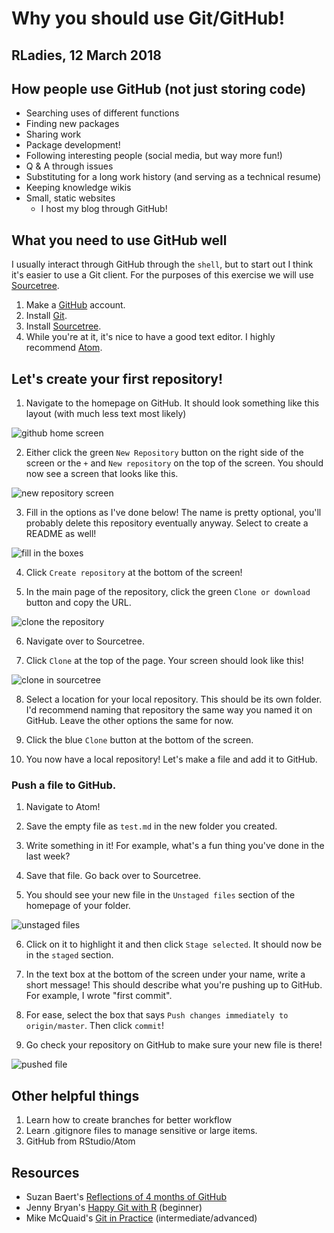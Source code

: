 # Why you should use Git/GitHub!

## RLadies, 12 March 2018

## How people use GitHub (not just storing code)

* Searching uses of different functions
* Finding new packages
* Sharing work
* Package development!
* Following interesting people (social media, but way more fun!)
* Q & A through issues
* Substituting for a long work history (and serving as a technical resume)
* Keeping knowledge wikis
* Small, static websites
  * I host my blog through GitHub!

## What you need to use GitHub well

I usually interact through GitHub through the `shell`, but to start out I think it's easier to use a Git client. For the purposes of this exercise we will use [Sourcetree](https://www.sourcetreeapp.com/).

1. Make a [GitHub](https://github.com/) account.
2. Install [Git](https://git-scm.com/).
3. Install [Sourcetree](https://www.sourcetreeapp.com/).
4. While you're at it, it's nice to have a good text editor. I highly recommend [Atom](https://atom.io/).

## Let's create your first repository!

1. Navigate to the homepage on GitHub. It should look something like this layout (with much less text most likely)

![github home screen](images/home-screen.JPG)

2. Either click the green `New Repository` button on the right side of the screen or the `+` and `New repository` on the top of the screen. You should now see a screen that looks like this.

![new repository screen](images/new-repo.JPG)

3. Fill in the options as I've done below! The name is pretty optional, you'll probably delete this repository eventually anyway. Select to create a README as well!

![fill in the boxes](images/fill-in-repo.JPG)

4. Click `Create repository` at the bottom of the screen!

5. In the main page of the repository, click the green `Clone or download` button and copy the URL.

![clone the repository](images/clone.JPG)

6. Navigate over to Sourcetree.

7. Click `Clone` at the top of the page. Your screen should look like this!

![clone in sourcetree](images/clone-source.JPG)

8. Select a location for your local repository. This should be its own folder. I'd recommend naming that repository the same way you named it on GitHub. Leave the other options the same for now.

9. Click the blue `Clone` button at the bottom of the screen.

10. You now have a local repository! Let's make a file and add it to GitHub.

### Push a file to GitHub.

1. Navigate to Atom!

2. Save the empty file as `test.md` in the new folder you created.

3. Write something in it! For example, what's a fun thing you've done in the last week?

4. Save that file. Go back over to Sourcetree.

5. You should see your new file in the `Unstaged files` section of the homepage of your folder.

![unstaged files](images/test-file.JPG)

6. Click on it to highlight it and then click `Stage selected`. It should now be in the `staged` section.

7. In the text box at the bottom of the screen under your name, write a short message! This should describe what you're pushing up to GitHub. For example, I wrote "first commit".

8. For ease, select the box that says `Push changes immediately to origin/master`. Then click `commit`!

9. Go check your repository on GitHub to make sure your new file is there!

![pushed file](images/push.JPG)

## Other helpful things

1. Learn how to create branches for better workflow
2. Learn .gitignore files to manage sensitive or large items.
3. GitHub from RStudio/Atom

## Resources

* Suzan Baert's [Reflections of 4 months of GitHub](https://suzan.rbind.io/2018/03/reflections-4-months-of-github/)
* Jenny Bryan's [Happy Git with R](http://happygitwithr.com/) (beginner)
* Mike McQuaid's [Git in Practice](https://github.com/GitInPractice/GitInPractice#readme) (intermediate/advanced)
